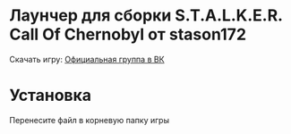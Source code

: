 # Лаунчер для сборки S.T.A.L.K.E.R. Call Of Chernobyl от stason172

Скачать игру: [Официальная группа в ВК](https://vk.com/scoc174)

# Установка
Перенесите файл в корневую папку игры
